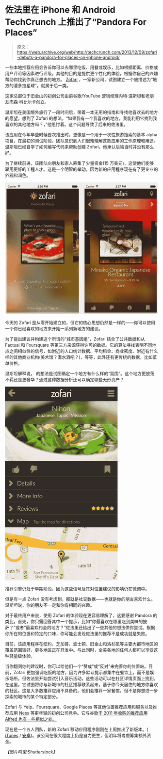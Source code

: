 # 佐法里在 iPhone 和 Android TechCrunch 上推出了“Pandora For Places”

> 原文：<https://web.archive.org/web/http://techcrunch.com/2013/12/09/zofari-debuts-a-pandora-for-places-on-iphone-android/>

一些本地推荐应用会告诉你可以去哪里吃饭、用餐或娱乐，比如根据距离、价格或用户评论等因素进行评级。其他的目的是提供更个性化的体验，根据你自己的兴趣帮助你找到你真正想去的地方。 [Zofari](https://web.archive.org/web/20230209132032/http://www.zofari.com/) ，一家新公司，试图建立一个被描述为“地方的潘多拉星球”，就属于后一类。

这家总部位于旧金山的初创公司由前谷歌/YouTube 营销经理内特·温斯坦和老朋友杰森·科比尔卡创立。

温斯坦在美国境外旅行了一段时间后，带着一本无用的指南和寻找他喜欢去的地方的愿望，想到了 Zofari 的想法。“如果我有一个我喜欢的地方，我能利用它找到我喜欢的其他地方吗？，”他思忖着。这个问题导致了后来的佐法里。

该应用在今年早些时候首次推出时，更像是一个用于一次性旅游搜索的基本 alpha 项目。在最初的测试阶段，团队意识到人们很难理解这款应用的工作原理和用途。温斯坦已经自学了如何编写代码来帮助创建 Zofari，他承认后端当时并没有那么好。

为了继续前进，该团队向朋友和家人筹集了少量资金(15 万美元)，这使他们能够雇用更好的工程人才。这是一个明智的举动，因为新的应用程序现在有了更专业的外观和润色。

![zofari](img/1e79d042749b8556857abb5bcc9ea141.png)

今天的 Zofari 是从零开始建立的，但它的核心思想仍然是一样的——你可以使用一个你已经喜欢的地方来开始一系列新地方的建议。

为了提出建议并构建这个所谓的“城市基因组”，Zofari 结合了公共数据和从 Factual 和 Foursquare 等第三方来源获得许可的数据。它的算法寻找表明不同地点之间相似性的信号，如附近的人口统计数据、平均租金、商业密度、附近有什么样的其他商业机构(美术馆？潜水酒吧？)，等等，此外还有更传统的数据，比如菜单价格。

温斯坦解释说， 的想法是试图确定一个地方有什么样的“氛围”。这个地方更放荡不羁还是更奢华？通过这种数据分析还可以确定哪些无形资产？

![Screen Shot 2013-12-09 at 10.27.11 AM](img/2fb1993b44275b9adc5ea602b8bace69.png)

推荐引擎仍处于早期阶段，因为这些信号及其对位置建议的影响仍在微调中。

但是有一点 Zofari 没有考虑到，那就是社交数据——也就是你的朋友喜欢什么。温斯坦说，你的朋友不一定和你有相同的兴趣。

对于最终用户来说，使用 Zofari 的体验现在更容易理解了，这要感谢 Pandora 的类比。首先，你只需回答其中一个提示，比如“你最喜欢在哪里吃到美味的披萨？”或者“最喜欢约会的地方？”佐法里还给出了一些其他的想法供你尝试。根据你所在的位置和特定的口味，你可能会发现佐法里的推荐不是成功就是失败。

目前，该应用程序在纽约、芝加哥、波士顿、旧金山和洛杉矶等主要大都市地区的覆盖范围较好，更多地区正在开发中。与此同时，全美各地的任何人都可以享受这种轻量级体验。

当你翻阅你的建议时，你可以给他们一个“赞成”或“反对”来完善你的位置站。目前，Zofari 更加强调吃饭的地方，因为许多默认提示都集中在餐饮上，而不是娱乐场所。但佐法里开始尝试引入音乐活动，这些活动可以在社区详情页面上找到。在这里，它试图将你与新城市的社区推荐联系起来，基于你今天居住的地方你喜欢的社区。这是大多数推荐应用不具备的。他们会推荐一家餐馆，但不是你想进一步探索的城市的某个特定部分。

Zofari 与 Yelp、Foursquare、Google Places 等其他位置推荐应用和服务以及推荐应用 [Ness](https://web.archive.org/web/20230209132032/http://www.likeness.com/) 等更年轻的初创公司竞争。它与谷歌[于 2011 年收购的推荐应用 Alfred 也有一些相似之处。](https://web.archive.org/web/20230209132032/https://techcrunch.com/2011/12/13/google-acquires-clever-sense-creator-of-local-recommendations-app-alfred/)

现在是一个五人团队，新的 Zofari 移动应用程序刚刚在上周推出了新版本。( [iTunes](https://web.archive.org/web/20230209132032/https://itunes.apple.com/us/app/zofari-city-guides/id647920963?ls=1&mt=8) / [安卓](https://web.archive.org/web/20230209132032/https://play.google.com/store/apps/details?id=com.zofari.android.app&hl=en))。该公司在很大程度上仍是自力更生，但明年将考虑筹集额外资金。

*【图片鸣谢:Shutterstock】*